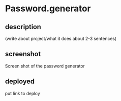 # Password.generator

## description
(write about project/what it does about 2-3 sentences)

## screenshot
Screen shot of the password generator 

## deployed
put link to deploy

